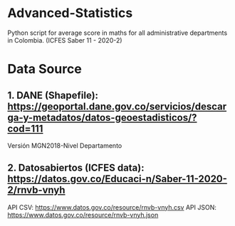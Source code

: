 # Advanced-Statistics
Python script for average score in maths for all administrative departments in Colombia. (ICFES Saber 11 - 2020-2)

# Data Source
## 1. DANE (Shapefile): https://geoportal.dane.gov.co/servicios/descarga-y-metadatos/datos-geoestadisticos/?cod=111

Versión MGN2018-Nivel Departamento
## 2. Datosabiertos (ICFES data): https://datos.gov.co/Educaci-n/Saber-11-2020-2/rnvb-vnyh
API CSV: https://www.datos.gov.co/resource/rnvb-vnyh.csv
API JSON: https://www.datos.gov.co/resource/rnvb-vnyh.json
